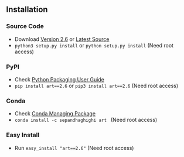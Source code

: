 ## Installation		

### Source Code
- Download [Version 2.6](https://github.com/sepandhaghighi/art/archive/v2.6.zip) or [Latest Source ](https://github.com/sepandhaghighi/art/archive/dev.zip)
- `python3 setup.py install` or `python setup.py install` (Need root access)				

### PyPI


- Check [Python Packaging User Guide](https://packaging.python.org/installing/)     
- `pip install art==2.6` or `pip3 install art==2.6` (Need root access)

### Conda

- Check [Conda Managing Package](https://conda.io/docs/user-guide/tasks/manage-pkgs.html#installing-packages-from-anaconda-org)
- `conda install -c sepandhaghighi art ` (Need root access)

### Easy Install

- Run `easy_install "art==2.6"` (Need root access)
